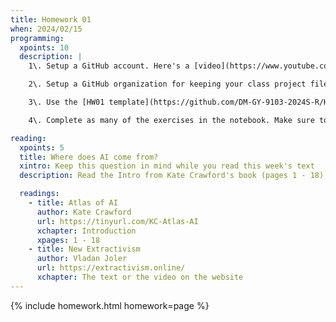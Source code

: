 ```yaml
---
title: Homework 01
when: 2024/02/15
programming:
  xpoints: 10
  description: |
    1\. Setup a GitHub account. Here's a [video](https://www.youtube.com/watch?v=ZVRuPO8nCLA) refresher.

    2\. Setup a GitHub organization for keeping your class project files separate. Here's a [video](https://www.youtube.com/watch?v=wnFm5fYGzso) that shows how to do it.

    3\. Use the [HW01 template](https://github.com/DM-GY-9103-2024S-R/HW01) to start a repository in your organization's GitHub space. It should be named HW01. Open the notebook file in [google colab](https://colab.research.google.com/) to continue with the exercises. These [notes](https://colab.research.google.com/github/googlecolab/colabtools/blob/master/notebooks/colab-github-demo.ipynb) should help.

    4\. Complete as many of the exercises in the notebook. Make sure to keep the notebook synchronized with your github repo.

reading:
  xpoints: 5
  title: Where does AI come from?
  xintro: Keep this question in mind while you read this week's text
  description: Read the Intro from Kate Crawford's book (pages 1 - 18), and then watch the video and take a look at the diagrams from Vladan Joler's site.

  readings:
    - title: Atlas of AI
      author: Kate Crawford
      url: https://tinyurl.com/KC-Atlas-AI
      xchapter: Introduction
      xpages: 1 - 18
    - title: New Extractivism
      author: Vladan Joler
      url: https://extractivism.online/
      xchapter: The text or the video on the website
---
```

{% include homework.html homework=page %}

<script src="{{ site.baseurl }}/assets/simplelightbox/simple-lightbox.min.js"></script>
<script src="{{ site.baseurl }}/js/lightbox.js"></script>
